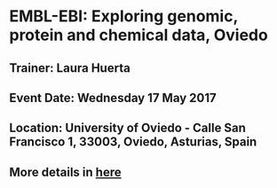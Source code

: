 #  EMBL-EBI: Exploring genomic, protein and chemical data, Oviedo

## Trainer: Laura Huerta

## Event Date: Wednesday 17 May 2017

## Location: University of Oviedo - Calle San Francisco 1, 33003,  Oviedo,  Asturias, Spain

## More details in [here][1]


[1]: https://www.ebi.ac.uk/training/events/2017/embl-ebi-exploring-genomic-protein-and-chemical-data-oviedo
